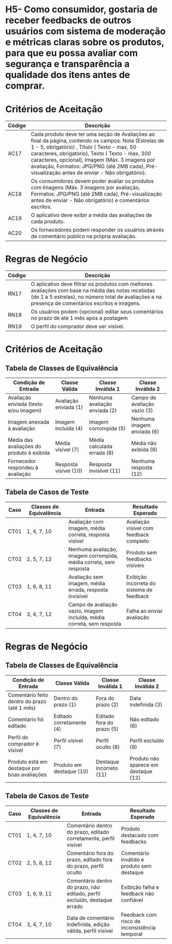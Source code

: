 # H5- Como consumidor, gostaria de receber feedbacks de outros usuários com sistema de moderação e métricas claras sobre os produtos, para que eu possa avaliar com segurança e transparência a qualidade dos itens antes de comprar.

# Critérios de Aceitação

| Código | Descrição |
|--------|-----------|
| AC17   | Cada produto deve ter uma seção de Avaliações ao final da página, contendo os campos: Nota (Estrelas de 1 - 5, obrigatório) , Título ( Texto - max, 50 caracteres, obrigatório), Texto ( Texto - max, 300 caracteres, opcional), Imagem (Máx. 3 imagens por avaliação, Formatos: JPG/PNG (até 2MB cada), Pré-visualização antes de enviar - Não obrigatório). |
| AC18   | Os consumidores devem poder avaliar os produtos com Imagens (Máx. 3 imagens por avaliação, Formatos: JPG/PNG (até 2MB cada), Pré-visualização antes de enviar - Não obrigatório) e comentários escritos. |
| AC19   | O aplicativo deve exibir a média das avaliações de cada produto. |
| AC20   | Os fornecedores podem responder os usuários através de comentário público na própria avaliação. |

# Regras de Negócio

| Código | Descrição |
|--------|-----------|
| RN17   | O aplicativo deve filtrar os produtos com melhores avaliações com base na média das notas recebidas (de 1 a 5 estrelas), no número total de avaliações e na presença de comentários escritos e imagens.  |
| RN18   | Os usuários podem (opcional) editar seus comentários no prazo de até 1 mês após a postagem |
| RN19   | O perfil do comprador deve ser visível. |



# Critérios de Aceitação

## Tabela de Classes de Equivalência
| Condição de Entrada                              | Classe Válida                | Classe Inválida 1              | Classe Inválida 2             |
|--------------------------------------------------|-------------------------------|-------------------------------|------------------------------|
| Avaliação enviada (texto e/ou imagem)            | Avaliação enviada (1)         | Nenhuma avaliação enviada (2) | Campo de avaliação vazio (3) |
| Imagem anexada à avaliação                       | Imagem incluída (4)           | Imagem corrompida (5)         | Nenhuma imagem enviada (6)   |
| Média das avaliações do produto é exibida        | Média visível (7)             | Média calculada errada (8)    | Média não exibida (9)        |
| Fornecedor respondeu à avaliação                 | Resposta visível (10)         | Resposta invisível (11)       | Nenhuma resposta (12)        |


## Tabela de Casos de Teste
| Caso | Classes de Equivalência | Entrada                                                             | Resultado Esperado                            |
|------|--------------------------|---------------------------------------------------------------------|-----------------------------------------------|
| CT01 | 1, 4, 7, 10              | Avaliação com imagem, média correta, resposta visível              | Avaliação visível com feedback completo       |
| CT02 | 2, 5, 7, 12              | Nenhuma avaliação, imagem corrompida, média correta, sem resposta  | Produto sem feedbacks visíveis                |
| CT03 | 1, 6, 8, 11              | Avaliação sem imagem, média errada, resposta invisível             | Exibição incorreta do sistema de feedback     |
| CT04 | 3, 4, 7, 12              | Campo de avaliação vazio, imagem incluída, média correta, sem resposta | Falha ao enviar avaliação                   |

# Regras de Negócio

## Tabela de Classes de Equivalência
| Condição de Entrada                                   | Classe Válida              | Classe Inválida 1                  | Classe Inválida 2                    |
|--------------------------------------------------------|-----------------------------|-------------------------------------|--------------------------------------|
| Comentário feito dentro do prazo (até 1 mês)           | Dentro do prazo (1)         | Fora do prazo (2)                  | Data indefinida (3)                  |
| Comentário foi editado                                | Editado corretamente (4)    | Editado fora do prazo (5)          | Não editado (6)                      |
| Perfil do comprador é visível                         | Perfil visível (7)          | Perfil oculto (8)                   | Perfil excluído (9)                  |
| Produto está em destaque por boas avaliações          | Produto em destaque (10)    | Destaque incorreto (11)            | Produto não aparece em destaque (12) |


## Tabela de Casos de Teste
| Caso | Classes de Equivalência | Entrada                                                                 | Resultado Esperado                                 |
|------|--------------------------|-------------------------------------------------------------------------|----------------------------------------------------|
| CT01 | 1, 4, 7, 10              | Comentário dentro do prazo, editado corretamente, perfil visível       | Produto destacado com feedbacks                    |
| CT02 | 2, 5, 8, 12              | Comentário fora do prazo, editado fora do prazo, perfil oculto         | Comentário inválido e produto sem destaque         |
| CT03 | 1, 6, 9, 11              | Comentário dentro do prazo, não editado, perfil excluído, destaque errado | Exibição falha e feedback não confiável         |
| CT04 | 3, 4, 7, 10              | Data de comentário indefinida, edição válida, perfil visível           | Feedback com risco de inconsistência temporal      |

